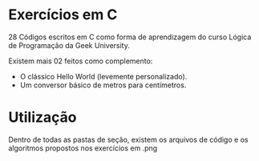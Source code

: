 # Exercícios em C
28 Códigos escritos em C como forma de aprendizagem do curso Lógica de Programação da Geek University.

Existem mais 02 feitos como complemento:
- O clássico Hello World (levemente personalizado).
- Um conversor básico de metros para centímetros.

# Utilização
Dentro de todas as pastas de seção, existem os arquivos de código e os algoritmos propostos nos exercícios em .png
